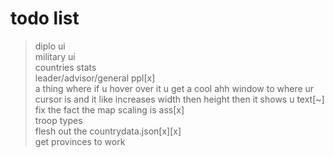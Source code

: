 # todo list
>diplo ui<br />
>military ui<br />
>countries stats<br />
>leader/advisor/general ppl[x]<br />
>a thing where if u hover over it u get a cool ahh window to where ur cursor is and it like increases width then height then it shows u text[~]<br />
>fix the fact the map scaling is ass[x]<br />
>troop types<br />
>flesh out the countrydata.json[x][x]<br />
>get provinces to work<br />


